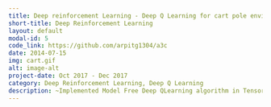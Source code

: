 ```yaml
---
title: Deep reinforcement Learning - Deep Q Learning for cart pole environment
short-title: Deep Reinforcement Learning
layout: default
modal-id: 5
code_link: https://github.com/arpitg1304/a3c
date: 2014-07-15
img: cart.gif
alt: image-alt
project-date: Oct 2017 - Dec 2017
category: Deep Reinforcement Learning, Deep Q Learning
description: ~Implemented Model Free Deep QLearning algorithm in Tensorflow<br><br>~Used Open AIs cart pole environment to test the algorithm on an inverted pendulum model
---
```

